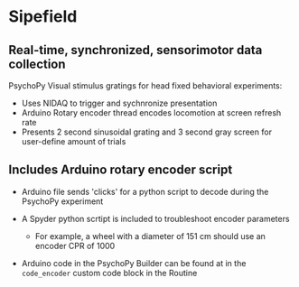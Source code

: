 # Sipefield 
## Real-time, synchronized, sensorimotor data collection
 PsychoPy Visual stimulus gratings for head fixed behavioral experiments:
 - Uses NIDAQ to trigger and sychnronize presentation
 - Arduino Rotary encoder thread encodes locomotion at screen refresh rate
 - Presents 2 second sinusoidal grating and 3 second gray screen for user-define amount of trials

 ## Includes Arduino rotary encoder script
 - Arduino file sends 'clicks' for a python script to decode during the PsychoPy experiment
 - A Spyder python scrtipt is included to troubleshoot encoder parameters
    - For example, a wheel with a diameter of 151 cm should use an encoder CPR of 1000

- Arduino code in the PsychoPy Builder can be found at in the `code_encoder` custom code block in the Routine
